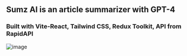 ## Sumz AI is an article summarizer with GPT-4
### Built with Vite-React, Tailwind CSS, Redux Toolkit, API from RapidAPI
![image](https://github.com/Afoojnr/sumz_ai/assets/91747275/3ed2a7e4-42b9-4b55-8df5-83c4abeeb279)
